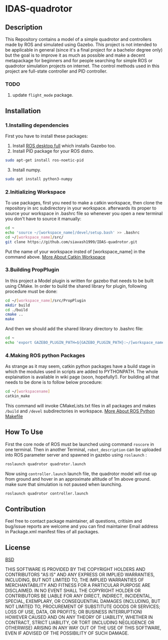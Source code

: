 # IDAS-quadrotor
## Description
This Repository contains a model of a simple quadrotor and controllers made by ROS and simulated using Gazebo. This project is not intended to be applicable in general (since it's a final project for a bachelor degree only) but the goal is to improve it as much as possible and make a decent metapackage for beginners and for people searching for simple ROS or quadrotor simulation projects on internet.
The control methods used in this project are full-state controller and PID controller.

### TODO
1. update `flight_mode` package.

## Installation

### 1.Installing dependencies
First you have to install these packages:
1. Install [ROS desktop full](http://wiki.ros.org/noetic/Installation/Ubuntu) which installs Gazebo too.
2. Install PID package for your ROS distro.
```bash
sudo apt-get install ros-noetic-pid
```
3. Install numpy.
```bash
sudo apt install python3-numpy
```

### 2.Initializing Workspace
To use packages, first you need to make a catkin workspace, then clone the repository in src subdirectory in your workspace.
afterwards its proper to source your workspace in .bashrc file so whenever you open a new terminal you don't have to source it manually:
```bash
cd ~
echo 'source ~/[workspace_name]/devel/setup.bash' >> .bashrc
cd ~/[workspace_name]/src/
git clone https://github.com/siavash1999/IDAS-quadrotor.git
```
Put the name of your workspace insted of [workspace_name] in the command above.
[More About Catkin Workspace](http://wiki.ros.org/catkin/workspaces)

### 3.Building PropPlugin
In this project a Model plugin is written for gazebo that needs to be built using CMake. In order to build the shared library for plugin, following procedure must be done:
```bash
cd ~/[workspace_name]/src/PropPlugin
mkdir build
cd ./build
cmake ..
make
```
And then we should add the shared library directory to .bashrc file:
```bash
cd ~
echo 'export GAZEBO_PLUGIN_PATH=${GAZEBO_PLUGIN_PATH}:~/[workspace_name]/src/PropPlugin/build' >> .bashrc
```

### 4.Making ROS python Packages

As strange as it may seem, catkin python packages have a build stage in which the modules used in scripts are added to PYTHONPATH. The whole explaination is available in wiki page (soon, hopefully!). For building all that needs to be done is to follow below procedure:
```bash
cd ~/[workspacename]
catkin_make
```
This command will invoke CMakeLists.txt files in all packages and makes ``` /build ``` and ``` /devel ``` subdirectories in workspace.
[More About ROS Python Makefile](http://wiki.ros.org/rospy_tutorials/Tutorials/Makefile)

## How To Use
First the core node of ROS must be launched using command `roscore` in one terminal. Then in another Terminal, `robot_description` can be uploaded into ROS parameter server and spawned in gazebo using `roslaunch` :
```bash
roslaunch quadrotor quadrotor.launch
```
Now using `controller.launch` launch file, the quadrotor model will rise up from ground and hover in an approximate altitude of 1m above ground. make sure that simulation is not paused when launching.
```bash
roslaunch quadrotor controller.launch
```

## Contribution
Feel free to contact package maintainer, all questions, critisim and bug/issue reports are welcome and you can find maintainer Email address in Package.xml manifest files of all packages.

## License
[BSD](https://opensource.org/licenses/BSD-3-Clause)

THIS SOFTWARE IS PROVIDED BY THE COPYRIGHT HOLDERS AND CONTRIBUTORS "AS IS" AND ANY EXPRESS OR IMPLIED WARRANTIES, INCLUDING, BUT NOT LIMITED TO, THE IMPLIED WARRANTIES OF MERCHANTABILITY AND FITNESS FOR A PARTICULAR PURPOSE ARE DISCLAIMED. IN NO EVENT SHALL THE COPYRIGHT HOLDER OR CONTRIBUTORS BE LIABLE FOR ANY DIRECT, INDIRECT, INCIDENTAL, SPECIAL, EXEMPLARY, OR CONSEQUENTIAL DAMAGES (INCLUDING, BUT NOT LIMITED TO, PROCUREMENT OF SUBSTITUTE GOODS OR SERVICES; LOSS OF USE, DATA, OR PROFITS; OR BUSINESS INTERRUPTION) HOWEVER CAUSED AND ON ANY THEORY OF LIABILITY, WHETHER IN CONTRACT, STRICT LIABILITY, OR TORT (INCLUDING NEGLIGENCE OR OTHERWISE) ARISING IN ANY WAY OUT OF THE USE OF THIS SOFTWARE, EVEN IF ADVISED OF THE POSSIBILITY OF SUCH DAMAGE.
